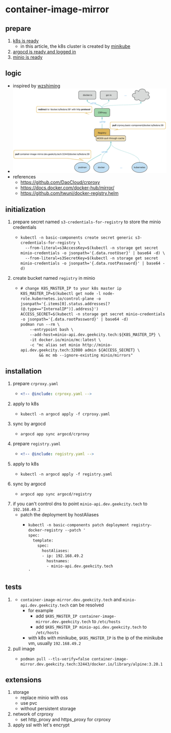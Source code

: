 # container-image-mirror

## prepare

1. [k8s is ready](../../installation/README.md)
    * in this article, the k8s cluster is created by [minikube](../../installation/minikube.md)
2. [argocd is ready and logged in](../../helm/argocd/README.md)
3. [minio is ready](../storage/minio/minio.md)

## logic

* inspired by [wzshiming](https://github.com/wzshiming)
* ![logic-of-container-image-mirror.png](./logic-of-container-image-mirror.png)
* references
    + https://github.com/DaoCloud/crproxy
    + https://docs.docker.com/docker-hub/mirror/
    + https://github.com/twuni/docker-registry.helm

## initialization

1. prepare secret named `s3-credentials-for-registry` to store the minio credentials
    * ```shell
      kubectl -n basic-components create secret generic s3-credentials-for-registry \
        --from-literal=s3AccessKey=$(kubectl -n storage get secret minio-credentials -o jsonpath='{.data.rootUser}' | base64 -d) \
        --from-literal=s3SecretKey=$(kubectl -n storage get secret minio-credentials -o jsonpath='{.data.rootPassword}' | base64 -d)
      ```
2. create bucket named `registry` in minio
    * ```shell
      # change K8S_MASTER_IP to your k8s master ip
      K8S_MASTER_IP=$(kubectl get node -l node-role.kubernetes.io/control-plane -o jsonpath='{.items[0].status.addresses[?(@.type=="InternalIP")].address}')
      ACCESS_SECRET=$(kubectl -n storage get secret minio-credentials -o jsonpath='{.data.rootPassword}' | base64 -d)
      podman run --rm \
          --entrypoint bash \
          --add-host=minio-api.dev.geekcity.tech:${K8S_MASTER_IP} \
          -it docker.io/minio/mc:latest \
          -c "mc alias set minio http://minio-api.dev.geekcity.tech:32080 admin ${ACCESS_SECRET} \
              && mc mb --ignore-existing minio/mirrors"
      ```

## installation

1. prepare `crproxy.yaml`
    * ```yaml
      <!-- @include: crproxy.yaml -->
      ```
2. apply to k8s
    * ```shell
      kubectl -n argocd apply -f crproxy.yaml
      ```
3. sync by argocd
    * ```shell
      argocd app sync argocd/crproxy
      ```
4. prepare `registry.yaml`
    * ```yaml
      <!-- @include: registry.yaml -->
      ```
5. apply to k8s
    * ```shell
      kubectl -n argocd apply -f registry.yaml
      ```
6. sync by argocd
    * ```shell
      argocd app sync argocd/registry
      ```
7. if you can't control dns to point `minio-api.dev.geekcity.tech` to `192.168.49.2`
    * patch the deployment by hostAliases
        + ```shell
          kubectl -n basic-components patch deployment registry-docker-registry --patch '
          spec:
            template:
              spec:
                hostAliases:
                - ip: 192.168.49.2
                  hostnames:
                  - minio-api.dev.geekcity.tech
          '
          ```

## tests

1. * `container-image-mirror.dev.geekcity.tech` and `minio-api.dev.geekcity.tech` can be resolved
     + for example
         * add `$K8S_MASTER_IP container-image-mirror.dev.geekcity.tech` to `/etc/hosts`
         * add `$K8S_MASTER_IP minio-api.dev.geekcity.tech` to `/etc/hosts`
     + with k8s with minikube, `$K8S_MASTER_IP` is the ip of the minikube vm, usually `192.168.49.2`
2. pull image
    * ```shell
      podman pull --tls-verify=false container-image-mirror.dev.geekcity.tech:32443/docker.io/library/alpine:3.20.1
      ```

## extensions

1. storage
    * replace minio with oss
    * use pvc
    * without persistent storage
2. network of crproxy
    * set http_proxy and https_proxy for crproxy
3. apply ssl with let's encrypt
